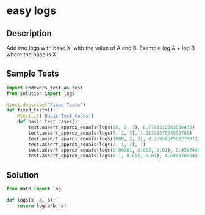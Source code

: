 # easy logs


## Description
Add two logs with base X, with the value of A and B. Example log A + log B where the base is X.


## Sample Tests
```python
import codewars_test as test
from solution import logs

@test.describe("Fixed Tests")
def fixed_tests():
    @test.it('Basic Test Cases')
    def basic_test_cases():
        test.assert_approx_equals(logs(10, 2, 3), 0.7781512503836435)
        test.assert_approx_equals(logs(5, 2, 3), 1.1132827525593785)
        test.assert_approx_equals(logs(1000, 2, 3), 0.25938375012788123)
        test.assert_approx_equals(logs(2, 1, 2), 1)
        test.assert_approx_equals(logs(0.00001, 0.002, 0.01), 0.9397940008672038)
        test.assert_approx_equals(logs(0.1, 0.002, 0.01), 4.69897000433602)
```


## Solution
```python
from math import log

def logs(x, a, b):
    return log(a*b, x)
```
